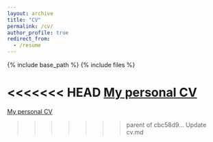 ```yaml
---
layout: archive
title: "CV"
permalink: /cv/
author_profile: true
redirect_from:
  - /resume
---
```


{% include base_path %}
{% include files %}

<<<<<<< HEAD
[My personal CV](/files/julia_montgomery_CV.pdf)
=======
[My personal CV]()
>>>>>>> parent of cbc58d9... Update cv.md
